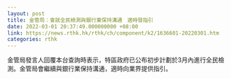 ```yaml
---
layout: post
title: 金管局：會就全民檢測與銀行業保持溝通　適時發指引
date: 2022-03-01 20:37:49.000000000 +08:00
link: https://news.rthk.hk/rthk/ch/component/k2/1636601-20220301.htm
categories: rthk
---
```


金管局發言人回覆本台查詢時表示，特區政府已公布初步計劃於3月內進行全民檢測。金管局會繼續與銀行業保持溝通，適時向業界提供指引。
